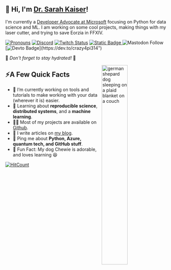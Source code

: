 ## 👋 Hi, I'm [Dr. Sarah Kaiser](https://sckaiser.com)!
I'm currently a [Developer Advocate at Microsoft](https://developer.microsoft.com/en-us/advocates/sarah-kaiser) focusing on Python for data science and ML. I am working on some cool projects, making things with my laser cutter, and trying to save Eorzia in FFXIV.

[![Pronouns](https://img.shields.io/badge/pronouns-she%20/%20they-blueviolet)](http://pronoun.is/she)
[![Discord](https://img.shields.io/discord/713831924451377193?label=discord)](https://discord.gg/RmReNjt)
[![Twitch Status](https://img.shields.io/twitch/status/crazy4pi314)](https://www.twitch.tv/crazy4pi314/about)
[![Static Badge](https://img.shields.io/badge/-connect-blue?logo=linkedin)
](https://www.linkedin.com/in/sckaiser1/)
![Mastodon Follow](https://img.shields.io/mastodon/follow/108212696797847765?domain=https%3A%2F%2Fmathstodon.xyz)
[![Devto Badge](https://img.shields.io/badge/-@crazy4pi314-0A0A0A?&amp;labelColor=0A0A0A&amp;logo=dev.to&amp;)](https://dev.to/crazy4pi314") 

🚰 _Don't forget to stay hydrated!_ 🚰

<img align="right" src="https://www.sckaiser.com/static/img/chewie-mikeandike.jpg" alt="german shepard dog sleeping on a plaid blanket on a couch"  width="40%" />

## ⚡A Few Quick Facts

- 🔭 I’m currently working on tools and tutorials to make working with your data (wherever it is) easier.
- 🧐 Learning about <strong>reproducible science</strong>, <strong>distributed systems</strong>, and a <strong>machine learning</strong>.
- 👨‍💻 Most of my projects are available on <a href="https://github.com/crazy4pi314">Github</a>.
- 📝 I write articles on <a href="https://blog.stanleylim.me">my blog</a>.
- 💬 Ping me about <strong>Python, Azure, quantum tech, and GitHub stuff</strong>.
- 🎉 Fun Fact: My dog Chewie is adorable, and loves learning 😆

<!-- [![Sarah's github stats](https://github-readme-stats.vercel.app/api?username=crazy4pi314)](https://github.com/anuraghazra/github-readme-stats) -->
<p><a href="http://hits.dwyl.com/crazy4pi314/crazy4pi314/crazy4pi314.svg"><img src="https://hits.dwyl.com/crazy4pi314/crazy4pi314/crazy4pi314.svg" alt="HitCount"></a></p>
